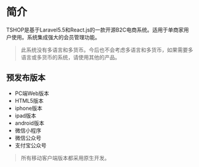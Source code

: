 # 简介

TSHOP是基于Laravel5.5和React.js的一款开源B2C电商系统。适用于单商家用户使用。系统集成强大的会员管理功能。

> 此系统没有多语言和多货币。今后也不会考虑多语言和多货币，如果需要多语言或多货币的系统，请使用其他的产品。

## 预发布版本

- PC端Web版本
- HTML5版本
- iphone版本
- ipad版本
- android版本
- 微信小程序
- 微信公众号
- 支付宝公众号

> 所有移动客户端版本都采用原生开发。
